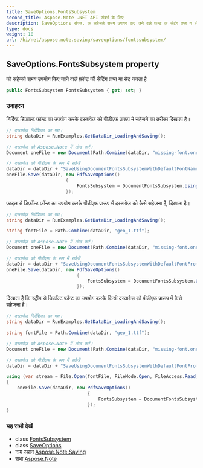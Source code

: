```yaml
---
title: SaveOptions.FontsSubsystem
second_title: Aspose.Note .NET API संदर्भ के लिए
description: SaveOptions संपत्त. क सहेजते समय उपयग कए जने वले फ़न्ट क सेटंग प्रप्त य सेट करत है
type: docs
weight: 10
url: /hi/net/aspose.note.saving/saveoptions/fontssubsystem/
---
```

## SaveOptions.FontsSubsystem property

को सहेजते समय उपयोग किए जाने वाले फ़ॉन्ट की सेटिंग प्राप्त या सेट करता है

```csharp
public FontsSubsystem FontsSubsystem { get; set; }
```

### उदाहरण

निर्दिष्ट डिफ़ॉल्ट फ़ॉन्ट का उपयोग करके दस्तावेज़ को पीडीएफ प्रारूप में सहेजने का तरीका दिखाता है।

```csharp
// दस्तावेज़ निर्देशिका का पथ।
string dataDir = RunExamples.GetDataDir_LoadingAndSaving();

// दस्तावेज़ को Aspose.Note में लोड करें।
Document oneFile = new Document(Path.Combine(dataDir, "missing-font.one"));

// दस्तावेज़ को पीडीएफ के रूप में सहेजें
dataDir = dataDir + "SaveUsingDocumentFontsSubsystemWithDefaultFontName_out.pdf";
oneFile.Save(dataDir, new PdfSaveOptions() 
                      {
                          FontsSubsystem = DocumentFontsSubsystem.UsingDefaultFont("Times New Roman")
                      });
```

फ़ाइल से डिफ़ॉल्ट फ़ॉन्ट का उपयोग करके पीडीएफ प्रारूप में दस्तावेज़ को कैसे सहेजना है, दिखाता है।

```csharp
// दस्तावेज़ निर्देशिका का पथ।
string dataDir = RunExamples.GetDataDir_LoadingAndSaving();

string fontFile = Path.Combine(dataDir, "geo_1.ttf");

// दस्तावेज़ को Aspose.Note में लोड करें।
Document oneFile = new Document(Path.Combine(dataDir, "missing-font.one"));

// दस्तावेज़ को पीडीएफ के रूप में सहेजें
dataDir = dataDir + "SaveUsingDocumentFontsSubsystemWithDefaultFontFromFile_out.pdf";
oneFile.Save(dataDir, new PdfSaveOptions()
                          {
                              FontsSubsystem = DocumentFontsSubsystem.UsingDefaultFontFromFile(fontFile)
                          });
```

दिखाता है कि स्ट्रीम से डिफ़ॉल्ट फ़ॉन्ट का उपयोग करके किसी दस्तावेज़ को पीडीएफ प्रारूप में कैसे सहेजना है।

```csharp
// दस्तावेज़ निर्देशिका का पथ।
string dataDir = RunExamples.GetDataDir_LoadingAndSaving();

string fontFile = Path.Combine(dataDir, "geo_1.ttf");

// दस्तावेज़ को Aspose.Note में लोड करें।
Document oneFile = new Document(Path.Combine(dataDir, "missing-font.one"));

// दस्तावेज़ को पीडीएफ के रूप में सहेजें
dataDir = dataDir + "SaveUsingDocumentFontsSubsystemWithDefaultFontFromStream_out.pdf";

using (var stream = File.Open(fontFile, FileMode.Open, FileAccess.Read, FileShare.Read))
{
    oneFile.Save(dataDir, new PdfSaveOptions()
                              {
                                  FontsSubsystem = DocumentFontsSubsystem.UsingDefaultFontFromStream(stream)
                              });
}
```

### यह सभी देखें

* class [FontsSubsystem](../../../aspose.note.fonts/fontssubsystem/)
* class [SaveOptions](../)
* नाम स्थान [Aspose.Note.Saving](../../saveoptions/)
* सभा [Aspose.Note](../../../)


